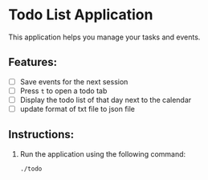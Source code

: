 # Todo List Application

This application helps you manage your tasks and events.

## Features:
- [ ] Save events for the next session
- [ ] Press `t` to open a todo tab
- [ ] Display the todo list of that day next to the calendar
- [ ] update format of txt file to json file 

## Instructions:
1. Run the application using the following command:
   ```bash
   ./todo

